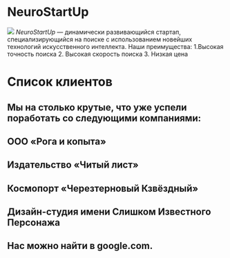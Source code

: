 # NeuroStartUp
![](https://netology-code.github.io/git-homeworks/introduction/assets/logo.png)
*NeuroStartUp* — динамически развивающийся стартап, специализирующийся на поиске с использованием новейших технологий искусственного интеллекта.
Наши преимущества:
1.Высокая точность поиска
2. Высокая скорость поиска
3. Низкая цена

# Список клиентов

## Мы на столько крутые, что уже успели поработать со следующими компаниями:

## ООО «Рога и копыта»
## Издательство «Читый лист»
## Космопорт «Черезтерновый Кзвёздный»
## Дизайн-студия имени Слишком Известного Персонажа

## Нас можно найти в google.com.
